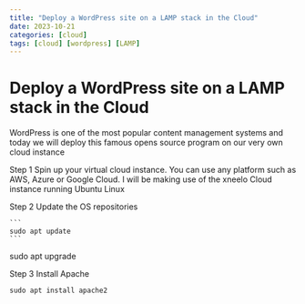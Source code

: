 ```yaml
---
title: "Deploy a WordPress site on a LAMP stack in the Cloud"
date: 2023-10-21
categories: [cloud]
tags: [cloud] [wordpress] [LAMP]
---
```


# Deploy a WordPress site on a LAMP stack in the Cloud


WordPress is one of the most popular content management systems and today we will deploy this famous opens source 
program on our very own cloud instance

Step 1
Spin up your virtual cloud instance. You can use any platform such as AWS, Azure or Google Cloud. 
I will be making use of the xneelo Cloud instance running Ubuntu Linux 

Step 2 
Update the OS repositories

````
```
sudo apt update 
```
````


sudo apt upgrade

Step 3 
Install Apache 

```sudo apt install apache2```
